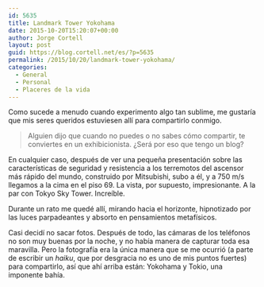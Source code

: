 ```yaml
---
id: 5635
title: Landmark Tower Yokohama
date: 2015-10-20T15:20:07+00:00
author: Jorge Cortell
layout: post
guid: https://blog.cortell.net/es/?p=5635
permalink: /2015/10/20/landmark-tower-yokohama/
categories:
  - General
  - Personal
  - Placeres de la vida
---
```

Como sucede a menudo cuando experimento algo tan sublime, me gustaría que mis seres queridos estuviesen allí para compartirlo conmigo.

> Alguien dijo que cuando no puedes o no sabes cómo compartir, te conviertes en un exhibicionista. ¿Será por eso que tengo un blog?

En cualquier caso, después de ver una pequeña presentación sobre las características de seguridad y resistencia a los terremotos del ascensor más rápido del mundo, construido por Mitsubishi, subo a él, y a 750 m/s llegamos a la cima en el piso 69. La vista, por supuesto, impresionante. A la par con Tokyo Sky Tower. Increíble.

Durante un rato me quedé allí, mirando hacia el horizonte, hipnotizado por las luces parpadeantes y absorto en pensamientos metafísicos.

Casi decidí no sacar fotos. Después de todo, las cámaras de los teléfonos no son muy buenas por la noche, y no había manera de capturar toda esa maravilla. Pero la fotografía era la única manera que se me ocurrió (a parte de escribir un _haiku_, que por desgracia no es uno de mis puntos fuertes) para compartirlo, así que ahí arriba están: Yokohama y Tokio, una imponente bahía.